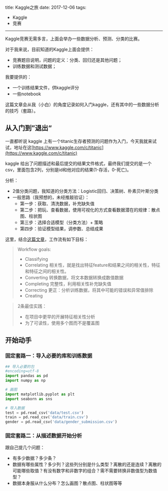 title: Kaggle之旅
date: 2017-12-06
tags:
- Kaggle
- 竞赛
----


Kaggle竞赛无需多言，上面会举办一些数据分析、预测、分类的比赛。

对于我来说，目前知道的Kaggle上面会提供：
- 竞赛题目说明，问题的定义：分类、回归还是其他问题；
- 训练数据和测试数据；

我要提供的：
- 一个训练结果文件，供kaggle评分
- 一些notebook

这篇文章会从我（小白）的角度记录如何入门kaggle，还有其中的一些数据分析的技巧（套路）。

## 从入门到”退出“

一直都听说 kaggle 上有一个titanic生存者预测的问题作为入门，今天我就来试试，地址在这[https://www.kaggle.com/c/titanic](https://www.kaggle.com/c/titanic)

kaggle 给出了问题描述和最后提交的结果文件格式，最终我们提交的是一个csv，里面包含2列，分别是id和他对应的结果(1-存活，0-死亡)。

分析：

- 2值分类问题，我知道的分类方法：Logistic回归、决策树、朴素贝叶斯分类
- 一般思路（我预想的，未经推敲验证）：
    - 第一步：获取、清洗数据，补充缺失值
    - 第二步：把玩、查看数据，使用可视化的方式查看数据潜在的规律：散点图、柱状图
    - 第三步：选择合适模型（分类方法）+ 策略
    - 第四步：验证模型结果，调参数、总结成果

这里，结合[这篇文章](https://www.kaggle.com/lxyangfan/titanic-data-science-solutions/)，工作流有如下目标：

> Workflow goals:
>- Classifying
>- Correlating 相关性，就是找出特征feature和结果之间的相关性，特征和特征之间的相关性。
>- Converting 转换数据，将文本数据转换成数值数据
>- Completing 完整性，利用相关性补充缺失值
>- Correcting 更正：分析训练数据，将其中可能的错误和异常值排除
>- Creating

> 2条最佳实践：
>- 在项目中更早的开展特征相关性分析
>- 为了可读性，使用多个图而不是覆盖图


## 开始动手

### 固定套路一：导入必要的库和训练数据

```python
## 导入必要的包
#encoding=utf-8
import pandas as pd
import numpy as np

# 画图
import matplotlib.pyplot as plt
import seaborn as sns

# 导入数据
test = pd.read_csv('data/test.csv')
train = pd.read_csv('data/train.csv')
gender = pd.read_csv('data/gender_submission.csv')

```

### 固定套路二：从描述数据开始分析

跟自己提几个问题：
- 有多少数据？多少条？
- 数据有哪些属性？多少列？这些列分别是什么类型？离散的还是连续？离散的可能哪些取值？有没有数字和非数字的组合？需不需要转换非数值型为数值型？
- 数据本身服从什么分布？怎么画图？散点图、柱状图等等

```python



```

